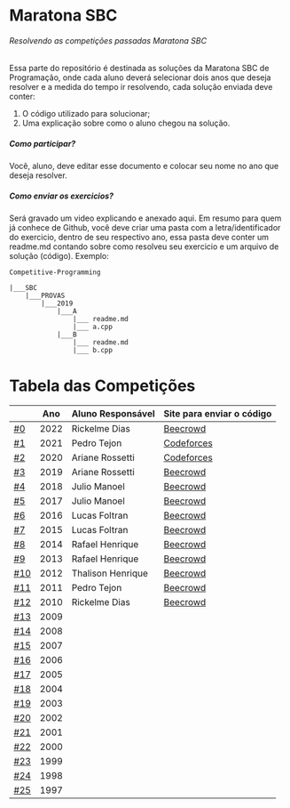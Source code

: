 # Maratona SBC
###### Resolvendo as competições passadas Maratona SBC

Essa parte do repositório é destinada as soluções da Maratona SBC de Programação, onde cada aluno deverá selecionar dois anos que deseja resolver e a medida do tempo ir resolvendo, cada solução enviada deve conter:

1. O código utilizado para solucionar;
2. Uma explicação sobre como o aluno chegou na solução.

##### Como participar?

Você, aluno, deve editar esse documento e colocar seu nome no ano que deseja resolver.

##### Como enviar os exercicios?

Será gravado um video explicando e anexado aqui. Em resumo para quem já conhece de Github, você deve criar uma pasta com a letra/identificador do exercicio, dentro de seu respectivo ano, essa pasta deve conter um readme.md contando sobre como resolveu seu exercicio e um arquivo de solução (código). Exemplo:

```
Competitive-Programming

|___SBC
    |___PROVAS
        |___2019
            |___A
                |___ readme.md
                |___ a.cpp
            |___B
                |___ readme.md
                |___ b.cpp
```

# Tabela das Competições

|                    |Ano | Aluno Responsável | Site para enviar o código                                            |
|--------------------|----|-------------------|----------------------------------------------------------------------|
|[#0 ](./PROVAS/2022)|2022| Rickelme Dias     | [Beecrowd](https://www.beecrowd.com.br/judge/pt/problems/origin/217) |
|[#1 ](./PROVAS/2021)|2021| Pedro Tejon       | [Codeforces](https://codeforces.com/gym/103388)                      |
|[#2 ](./PROVAS/2020)|2020| Ariane Rossetti   | [Codeforces](https://codeforces.com/gym/102861)                      |
|[#3 ](./PROVAS/2019)|2019| Ariane Rossetti   | [Beecrowd](https://www.beecrowd.com.br/judge/pt/problems/origin/172) |
|[#4 ](./PROVAS/2018)|2018| Julio Manoel      | [Beecrowd](https://www.beecrowd.com.br/judge/pt/problems/origin/165) |
|[#5 ](./PROVAS/2017)|2017| Julio Manoel      | [Beecrowd](https://www.beecrowd.com.br/judge/pt/problems/origin/148) |
|[#6 ](./PROVAS/2016)|2016| Lucas Foltran     | [Beecrowd](https://www.beecrowd.com.br/judge/pt/problems/origin/125) |
|[#7 ](./PROVAS/2015)|2015| Lucas Foltran     | [Beecrowd](https://www.beecrowd.com.br/judge/pt/problems/origin/94)  |
|[#8 ](./PROVAS/2014)|2014| Rafael Henrique   | [Beecrowd](https://www.beecrowd.com.br/judge/pt/problems/origin/19)  |
|[#9 ](./PROVAS/2013)|2013| Rafael Henrique   | [Beecrowd](https://www.beecrowd.com.br/judge/pt/problems/origin/56)  |
|[#10](./PROVAS/2012)|2012| Thalison Henrique | [Beecrowd](https://www.beecrowd.com.br/judge/pt/problems/origin/62)  |
|[#11](./PROVAS/2011)|2011| Pedro Tejon       | [Beecrowd](https://www.beecrowd.com.br/judge/pt/problems/origin/51)  |
|[#12](./PROVAS/2010)|2010| Rickelme Dias     | [Beecrowd](https://www.beecrowd.com.br/judge/pt/problems/origin/25)  |
|[#13](./PROVAS/2009)|2009|                   ||
|[#14](./PROVAS/2008)|2008|                   ||
|[#15](./PROVAS/2007)|2007|                   ||
|[#16](./PROVAS/2006)|2006|                   ||
|[#17](./PROVAS/2005)|2005|                   ||
|[#18](./PROVAS/2004)|2004|                   ||
|[#19](./PROVAS/2003)|2003|                   ||
|[#20](./PROVAS/2002)|2002|                   ||
|[#21](./PROVAS/2001)|2001|                   ||
|[#22](./PROVAS/2000)|2000|                   ||
|[#23](./PROVAS/1999)|1999|                   ||
|[#24](./PROVAS/1998)|1998|                   ||
|[#25](./PROVAS/1997)|1997|                   ||
